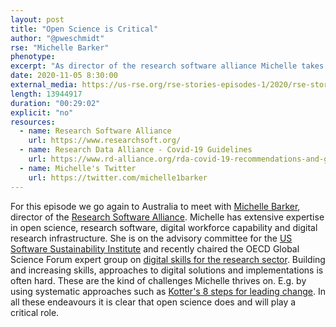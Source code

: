```yaml
---
layout: post
title: "Open Science is Critical"
author: "@pweschmidt"
rse: "Michelle Barker"
phenotype: 
excerpt: "As director of the research software alliance Michelle takes us through the necessary changes we need to cope with the scientific challenges of the future. This includes digital skill sets as well as providing for reliable and safe handling of digital data and assets. In all these endeavours, open science is critical, says Michelle."
date: 2020-11-05 8:30:00
external_media: https://us-rse.org/rse-stories-episodes-1/2020/rse-stories-michelle-barker-episode-41.mp3
length: 13944917
duration: "00:29:02"
explicit: "no"
resources:
  - name: Research Software Alliance
    url: https://www.researchsoft.org/
  - name: Research Data Alliance - Covid-19 Guidelines
    url: https://www.rd-alliance.org/rda-covid-19-recommendations-and-guidelines-data-sharing-how-stm-publishers-can-contribute 
  - name: Michelle's Twitter
    url: https://twitter.com/michelle1barker
--- 
```

For this episode we go again to Australia to meet with [Michelle Barker](https://twitter.com/michelle1barker), director of the [Research Software Alliance](https://www.researchsoft.org/). Michelle has extensive expertise in open science, research software, digital workforce capability and digital research infrastructure. She is on the advisory committee for the [US Software Sustainability Institute](http://urssi.us) and recently chaired the OECD Global Science Forum expert group on [digital skills for the research sector](https://www.innovationpolicyplatform.org/www.innovationpolicyplatform.org/digital-skills-data-intensive-science-oecd-project/index.html). Building and increasing skills, approaches to digital solutions and implementations is often hard. These are the kind of challenges Michelle thrives on. E.g. by using systematic approaches such as [Kotter's 8 steps for leading change](https://www.kotterinc.com/8-steps-process-for-leading-change/).
In all these endeavours it is clear that open science does and will play a critical role.
